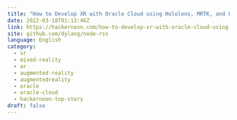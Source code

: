 ```yaml
---
title: "How to Develop XR with Oracle Cloud using Hololens, MRTK, and Unity"
date: 2022-03-18T01:13:46Z
link: https://hackernoon.com/how-to-develop-xr-with-oracle-cloud-using-hololens-mrtk-and-unity?source=rss&utm_medium=RSS&utm_source=news.12bit.vn
site: github.com/dylang/node-rss
language: English
category:
  - xr
  - mixed-reality
  - ar
  - augmented-reality
  - augmentedreality
  - oracle
  - oracle-cloud
  - hackernoon-top-story
draft: false
---
```

